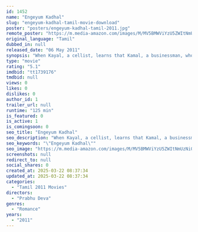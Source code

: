```yaml
---
id: 1452
name: "Engeyum Kadhal"
slug: "engeyum-kadhal-tamil-movie-download"
poster: "posters/engeyum-kadhal-tamil-2011.jpg"
remote_poster: "https://m.media-amazon.com/images/M/MV5BMWViYzU5ZWItNmUzNi00MWYyLTkzMDQtM2ExZTI3MTk1NjM1XkEyXkFqcGc@._V1_SX300.jpg"
original_language: "Tamil"
dubbed_in: null
released_date: "06 May 2011"
synopsis: "When Kayal, a cellist, learns that Kamal, a businessman, who holidaying in Paris is in danger, she saves him. However, her life turns sour when she falls in love with him but he returns to India."
type: "movie"
rating: "5.1"
imdbid: "tt1739176"
tmdbid: null
views: 0
likes: 0
dislikes: 0
author_id: 1
trailer_url: null
runtime: "125 min"
is_featured: 0
is_active: 1
is_comingsoon: 0
seo_title: "Engeyum Kadhal"
seo_description: "When Kayal, a cellist, learns that Kamal, a businessman, who holidaying in Paris is in danger, she saves him. However, her life turns sour when she falls in love with him but he returns to India."
seo_keywords: "\"Engeyum Kadhal\""
seo_image: "https://m.media-amazon.com/images/M/MV5BMWViYzU5ZWItNmUzNi00MWYyLTkzMDQtM2ExZTI3MTk1NjM1XkEyXkFqcGc@._V1_SX300.jpg"
screenshots: null
redirect_to: null
social_shares: 0
created_at: 2025-03-22 08:37:34
updated_at: 2025-03-22 08:37:34
categories:
  - "Tamil 2011 Movies"
directors:
  - "Prabhu Deva"
genres:
  - "Romance"
years:
  - "2011"
---
```


